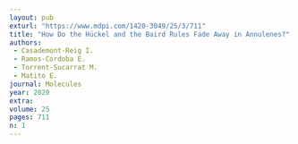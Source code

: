 ```yaml
---
layout: pub
exturl: "https://www.mdpi.com/1420-3049/25/3/711"
title: "How Do the Hückel and the Baird Rules Fade Away in Annulenes?"
authors:
 - Casademont-Reig I.
 - Ramos-Cordoba E.
 - Torrent-Sucarrat M.
 - Matito E.
journal: Molecules
year: 2020
extra: 
volume: 25
pages: 711
n: 1
---
```

